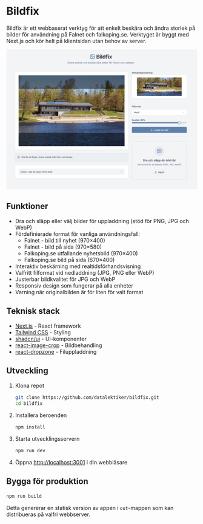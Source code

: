 # Bildfix

Bildfix är ett webbaserat verktyg för att enkelt beskära och ändra storlek på bilder för användning på Falnet och falkoping.se. Verktyget är byggt med Next.js och kör helt på klientsidan utan behov av server.

![Bildfix screenshot](docs/images/bildfix.png)

## Funktioner

- Dra och släpp eller välj bilder för uppladdning (stöd för PNG, JPG och WebP)
- Fördefinierade format för vanliga användningsfall:
  - Falnet - bild till nyhet (970×400)
  - Falnet - bild på sida (970×580)
  - Falkoping.se utfallande nyhetsbild (970×400)
  - Falkoping.se bild på sida (670×400)
- Interaktiv beskärning med realtidsförhandsvisning
- Valfritt filformat vid nedladdning (JPG, PNG eller WebP)
- Justerbar bildkvalitet för JPG och WebP
- Responsiv design som fungerar på alla enheter
- Varning när originalbilden är för liten för valt format

## Teknisk stack

- [Next.js](https://nextjs.org/) - React framework
- [Tailwind CSS](https://tailwindcss.com/) - Styling
- [shadcn/ui](https://ui.shadcn.com/) - UI-komponenter
- [react-image-crop](https://github.com/DominicTobias/react-image-crop) - Bildbehandling
- [react-dropzone](https://react-dropzone.js.org/) - Filuppladdning

## Utveckling

1. Klona repot

   ```bash
   git clone https://github.com/datalektiker/bildfix.git
   cd bildfix
   ```

2. Installera beroenden

   ```bash
   npm install
   ```

3. Starta utvecklingsservern

   ```bash
   npm run dev
   ```

4. Öppna [http://localhost:3001](http://localhost:3001) i din webbläsare

## Bygga för produktion

```bash
npm run build
```

Detta genererar en statisk version av appen i `out`-mappen som kan distribueras på valfri webbserver.
